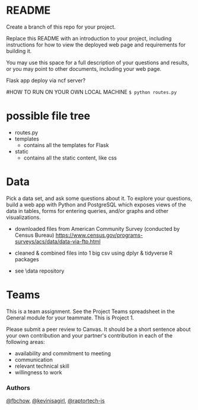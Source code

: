 # README

Create a branch of this repo for your project.

Replace this README with an introduction to your project, including instructions for how to view the deployed web page and requirements for building it.

You may use this space for a full description of your questions and results, or you may point to other documents, including your web page.  


Flask app
deploy via ncf server?  

#HOW TO RUN ON YOUR OWN LOCAL MACHINE
`$ python routes.py`

# possible file tree
 * routes.py
 * templates 
	* contains all the templates for Flask
 * static
	* contains all the static content, like css
 
 


# Data

Pick a data set, and ask some questions about it. To explore your questions, build a web app with Python and PostgreSQL which exposes views of the data in tables, forms for entering queries, and/or graphs and other visualizations.

*  downloaded files from American Community Survey (conducted by Census Bureau) 
https://www.census.gov/programs-surveys/acs/data/data-via-ftp.html  

*  cleaned & combined files into 1 big csv using dplyr & tidyverse R packages

*  see \data repository 


# Teams

This is a team assignment. See the Project Teams spreadsheet in the General module for your teammate. This is Project 1.

Please submit a peer review to Canvas. It should be a short sentence about your own contribution and your partner's contribution in each of the following areas:

- availability and commitment to meeting
- communication
- relevant technical skill
- willingness to work 
  
### Authors  
[@fbchow](https://github.com/fbchow), [@kevinisagirl](https://github.com/kevinisagirl), [@raptortech-js](https://github.com/raptortech-js)     


 

 

 

 
